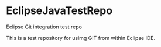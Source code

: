 # EclipseJavaTestRepo

Eclipse Git integration test repo

This is a test repository for usimg GIT from within Eclipse IDE.
